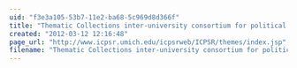 ```yaml
---
uid: "f3e3a105-53b7-11e2-ba68-5c969d8d366f"
title: "Thematic Collections inter-university consortium for political and social research"
created: "2012-03-12 12:16:48"
page_url: "http://www.icpsr.umich.edu/icpsrweb/ICPSR/themes/index.jsp"
filename: "Thematic Collections inter-university consortium for political and social research.html"
---
```

